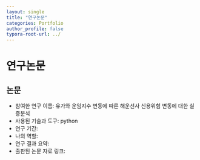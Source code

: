 ```yaml
---
layout: single
title: "연구논문"
categories: Portfolio
author_profile: false
typora-root-url: ../
---
```


# 연구논문



## 논문

* 참여한 연구 이름: 유가와 운임지수 변동에 따른 해운선사 신용위험 변동에 대한 실증분석
* 사용된 기술과 도구: python
* 연구 기간: 
* 나의 역할:
* 연구 결과 요약:
* 출판된 논문 자료 링크:

